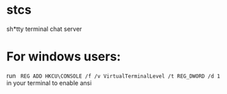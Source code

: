# stcs
sh*tty terminal chat server

# For windows users:
run ``` REG ADD HKCU\CONSOLE /f /v VirtualTerminalLevel /t REG_DWORD /d 1``` in your terminal to enable ansi 
